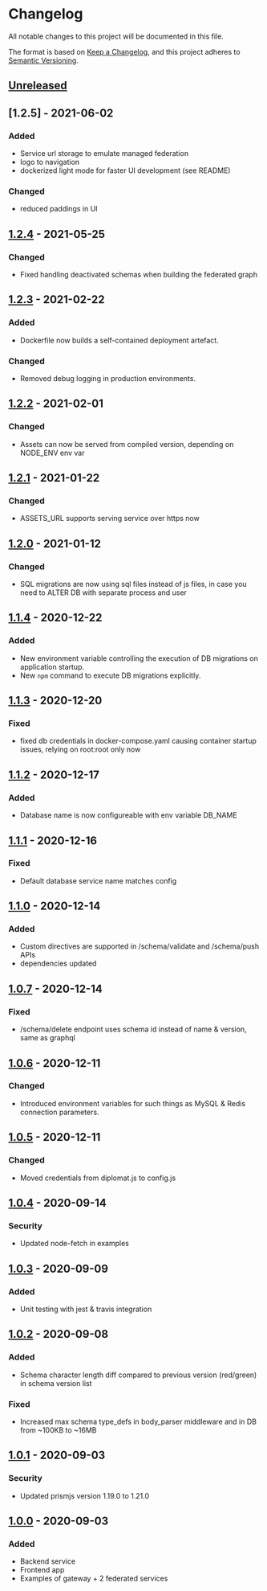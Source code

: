 # Changelog

All notable changes to this project will be documented in this file.

The format is based on [Keep a Changelog](https://keepachangelog.com/en/1.0.0/),
and this project adheres to [Semantic Versioning](https://semver.org/spec/v2.0.0.html).

## [Unreleased]

## [1.2.5] - 2021-06-02

### Added

- Service url storage to emulate managed federation
- logo to navigation
- dockerized light mode for faster UI development (see README)

### Changed

- reduced paddings in UI

## [1.2.4] - 2021-05-25

### Changed

- Fixed handling deactivated schemas when building the federated graph

## [1.2.3] - 2021-02-22

### Added

- Dockerfile now builds a self-contained deployment artefact.

### Changed

- Removed debug logging in production environments.

## [1.2.2] - 2021-02-01

### Changed

- Assets can now be served from compiled version, depending on NODE_ENV env var

## [1.2.1] - 2021-01-22

### Changed

- ASSETS_URL supports serving service over https now

## [1.2.0] - 2021-01-12

### Changed

- SQL migrations are now using sql files instead of js files, in case you need to ALTER DB with separate process and user

## [1.1.4] - 2020-12-22

### Added

- New environment variable controlling the execution of DB migrations on application startup.
- New `npm` command to execute DB migrations explicitly.

## [1.1.3] - 2020-12-20

### Fixed

- fixed db credentials in docker-compose.yaml causing container startup issues, relying on root:root only now

## [1.1.2] - 2020-12-17

### Added

- Database name is now configureable with env variable DB_NAME

## [1.1.1] - 2020-12-16

### Fixed

- Default database service name matches config

## [1.1.0] - 2020-12-14

### Added

- Custom directives are supported in /schema/validate and /schema/push APIs
- dependencies updated

## [1.0.7] - 2020-12-14

### Fixed

- /schema/delete endpoint uses schema id instead of name & version, same as graphql

## [1.0.6] - 2020-12-11

### Changed

- Introduced environment variables for such things as MySQL & Redis connection parameters.

## [1.0.5] - 2020-12-11

### Changed

- Moved credentials from diplomat.js to config.js

## [1.0.4] - 2020-09-14

### Security

- Updated node-fetch in examples

## [1.0.3] - 2020-09-09

### Added

- Unit testing with jest & travis integration

## [1.0.2] - 2020-09-08

### Added

- Schema character length diff compared to previous version (red/green) in schema version list

### Fixed

- Increased max schema type_defs in body_parser middleware and in DB from ~100KB to ~16MB

## [1.0.1] - 2020-09-03

### Security

- Updated prismjs version 1.19.0 to 1.21.0

## [1.0.0] - 2020-09-03

### Added

- Backend service
- Frontend app
- Examples of gateway + 2 federated services

[unreleased]: https://github.com/pipedrive/graphql-schema-registry/compare/v1.2.4...HEAD
[1.2.4]: https://github.com/pipedrive/graphql-schema-registry/compare/v1.2.3...v1.2.4
[1.2.3]: https://github.com/pipedrive/graphql-schema-registry/compare/v1.2.2...v1.2.3
[1.2.2]: https://github.com/pipedrive/graphql-schema-registry/compare/v1.2.1...v1.2.2
[1.2.1]: https://github.com/pipedrive/graphql-schema-registry/compare/v1.2.0...v1.2.1
[1.2.0]: https://github.com/pipedrive/graphql-schema-registry/compare/v1.1.4...v1.2.0
[1.1.4]: https://github.com/pipedrive/graphql-schema-registry/compare/v1.1.3...v1.1.4
[1.1.3]: https://github.com/pipedrive/graphql-schema-registry/compare/v1.1.2...v1.1.3
[1.1.2]: https://github.com/pipedrive/graphql-schema-registry/compare/v1.1.1...v1.1.2
[1.1.1]: https://github.com/pipedrive/graphql-schema-registry/compare/v1.1.0...v1.1.1
[1.1.0]: https://github.com/pipedrive/graphql-schema-registry/compare/v1.0.7...v1.1.0
[1.0.7]: https://github.com/pipedrive/graphql-schema-registry/compare/v1.0.6...v1.0.7
[1.0.6]: https://github.com/pipedrive/graphql-schema-registry/compare/v1.0.5...v1.0.6
[1.0.5]: https://github.com/pipedrive/graphql-schema-registry/compare/v1.0.4...v1.0.5
[1.0.4]: https://github.com/pipedrive/graphql-schema-registry/compare/v1.0.3...v1.0.4
[1.0.3]: https://github.com/pipedrive/graphql-schema-registry/compare/v1.0.2...v1.0.3
[1.0.2]: https://github.com/pipedrive/graphql-schema-registry/compare/v1.0.1...v1.0.2
[1.0.1]: https://github.com/pipedrive/graphql-schema-registry/compare/v1.0.1...v1.0.1
[1.0.0]: https://github.com/pipedrive/graphql-schema-registry/compare/v1.0.0...v1.0.0
